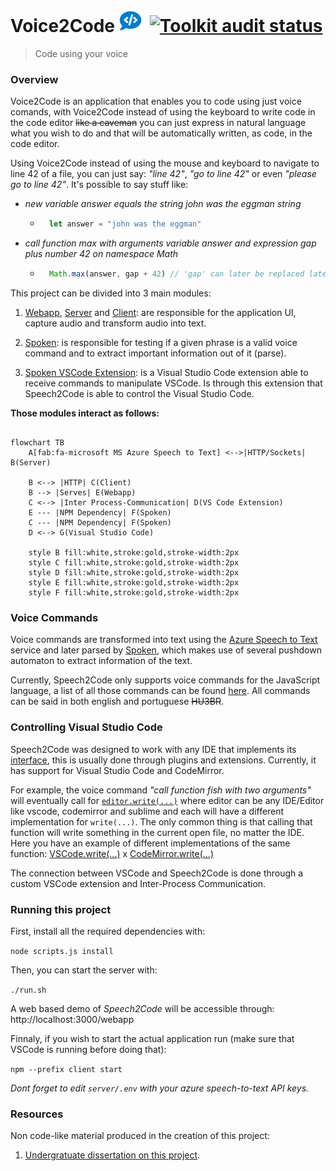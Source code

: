 # Voice2Code <img alt="Toolkit audit status" src="client/icons/icon36x36.png/" />&nbsp;&nbsp;[<img alt="Toolkit audit status" src="https://github.com/pedrooaugusto/speech-to-code/workflows/Node.js CI/badge.svg" style="align:right"/>](https://github.com/pedrooaugusto/speech-to-code/actions)

> Code using your voice

### Overview

Voice2Code is an application that enables you to code using just voice comands, with Voice2Code instead of using the keyboard to write code in the code editor ~~like a caveman~~ you can just express in natural language what you wish to do and that will be automatically written, as code, in the code editor.

Using Voice2Code instead of using the mouse and keyboard to navigate to line 42 of a file, you can just say: _"line 42"_, _"go to line 42"_ or even _"please go to line 42"_. It's possible to say stuff like:

* _new variable answer equals the string john was the eggman string_
    * ```javascript
        let answer = "john was the eggman"
        ```

* _call function max with arguments variable answer and expression gap plus number 42 on namespace Math_
    * ```javascript
        Math.max(answer, gap + 42) // 'gap' can later be replaced later by an actual value
        ```

This project can be divided into 3 main modules:

1. [Webapp](/webapp), [Server](/server) and [Client](/client): are responsible for the application UI, capture audio and transform audio into text.

2. [Spoken](/spoken): is responsible for testing if a given phrase is a valid voice command and to extract important information out of it (parse).

3. [Spoken  VSCode Extension](/spoken-vscode-driver): is a Visual Studio Code extension able to receive commands to manipulate VSCode. Is through this extension that Speech2Code is able to control the Visual Studio Code.

**Those modules interact as follows:**

```mermaid

flowchart TB
    A[fab:fa-microsoft MS Azure Speech to Text] <-->|HTTP/Sockets| B(Server)

    B <--> |HTTP| C(Client)
    B --> |Serves| E(Webapp)
    C <--> |Inter Process-Communication| D(VS Code Extension)
    E --- |NPM Dependency| F(Spoken)
    C --- |NPM Dependency| F(Spoken)
    D <--> G(Visual Studio Code)

    style B fill:white,stroke:gold,stroke-width:2px
    style C fill:white,stroke:gold,stroke-width:2px
    style D fill:white,stroke:gold,stroke-width:2px
    style E fill:white,stroke:gold,stroke-width:2px
    style F fill:white,stroke:gold,stroke-width:2px

```

### Voice Commands

Voice commands are transformed into text using the [Azure Speech to Text](https://azure.microsoft.com/en-us/services/cognitive-services/speech-to-text/?cdn=disable#features) service and later parsed by [Spoken](/spoken), which makes use of several pushdown automaton to extract information of the text.

Currently, Speech2Code only supports voice commands for the JavaScript language, a list of all those commands can be found [here](spoken/src/modules/typescript). All commands can be said in both english and portuguese ~~HU3BR~~.

### Controlling Visual Studio Code

Speech2Code was designed to work with any IDE that implements its [interface]([https://github.com/Alan-N-Pereira/Voice2Code](https://github.com/Alan-N-Pereira/Voice2Code)/blob/main/spoken/src/modules/d.ts#L17), this is usually done through plugins and extensions. Currently, it has support for Visual Studio Code and CodeMirror.

For example, the voice command _"call function fish with two arguments"_ will eventually call  for [`editor.write(...)`](https://github.com/Alan-N-Pereira/Voice2Code/blob/main/spoken/src/modules/typescript/function_call/impl.ts#L30) where editor can be any IDE/Editor like vscode, codemirror and sublime and each will have a different implementation for `write(...)`. The only common thing is that calling that function will write something in the current open file, no matter the IDE. Here you have an example of different implementations of the same function: [VSCode.write(...)](https://github.com/pedrooaugusto/speech-to-code/blob/main/spoken-vscode-driver/src/robot-vscode.ts#L19) x [CodeMirror.write(...)](https://github.com/pedrooaugusto/speech-to-code/blob/main/webapp/src/services/chrome/editor.ts#L30)

The connection between VSCode and Speech2Code is done through a custom VSCode extension and Inter-Process Communication.

### Running this project

First, install all the  required dependencies with:

`node scripts.js install`

Then, you can start the server with:

`./run.sh`

A web based demo of *Speech2Code* will be accessible through: http://localhost:3000/webapp

Finnaly, if you wish to start the actual application run (make sure that VSCode is running before doing that):

`npm --prefix client start`

_Dont forget to edit `server/.env` with your azure speech-to-text API keys._

### Resources

Non code-like material produced in the creation of this project:

1. [Undergratuate dissertation on this project](https://pedrooaugusto.github.io/Programming%20With%20Voice%20-%20Assistive%20Technology%20Tool%20For%20Programming%20In%20JavaScript%20Using%20Voice%20-%20Pedro%20Silva.pdf).
